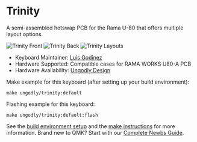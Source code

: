 # Trinity

A semi-assembled hotswap PCB for the Rama U-80 that offers multiple layout options.

![Trinity Front](https://i.imgur.com/IFj2u8y.jpg)
![Trinity Back](https://i.imgur.com/B2NldmR.jpg)
![Trinity Layouts](https://i.imgur.com/8sz5NnT.jpg)

* Keyboard Maintainer: [Luis Godinez](https://github.com/luis-Godinez)
* Hardware Supported: Compatible cases for RAMA WORKS U80-A PCB
* Hardware Availability: [Ungodly Design](https://ungodly.design/products/trinity-pcb)

Make example for this keyboard (after setting up your build environment):

    make ungodly/trinity:default
    
Flashing example for this keyboard:

    make ungodly/trinity:default:flash

See the [build environment setup](https://docs.qmk.fm/#/getting_started_build_tools) and the [make instructions](https://docs.qmk.fm/#/getting_started_make_guide) for more information. Brand new to QMK? Start with our [Complete Newbs Guide](https://docs.qmk.fm/#/newbs).